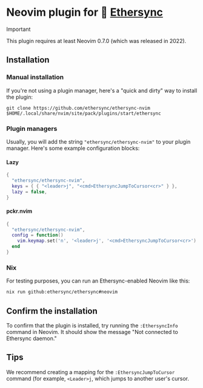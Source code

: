 <!--
SPDX-FileCopyrightText: 2024 blinry <mail@blinry.org>
SPDX-FileCopyrightText: 2024 zormit <nt4u@kpvn.de>

SPDX-License-Identifier: CC-BY-SA-4.0
-->

# Neovim plugin for 🍃 [Ethersync](https://github.com/ethersync/ethersync)

> [!IMPORTANT]
>
> This plugin requires at least Neovim 0.7.0 (which was released in 2022).

## Installation

### Manual installation

If you're not using a plugin manager, here's a "quick and dirty" way to install the plugin:

```
git clone https://github.com/ethersync/ethersync-nvim $HOME/.local/share/nvim/site/pack/plugins/start/ethersync
```

### Plugin managers

Usually, you will add the string `"ethersync/ethersync-nvim"` to your plugin manager. Here's some example configuration blocks:

#### Lazy

```lua
{
  "ethersync/ethersync-nvim",
  keys = { { "<leader>j", "<cmd>EthersyncJumpToCursor<cr>" } },
  lazy = false,
}
```

#### pckr.nvim

```lua
{
  "ethersync/ethersync-nvim",
  config = function()
    vim.keymap.set('n', '<leader>j', '<cmd>EthersyncJumpToCursor<cr>')
  end
}
```

### Nix

For testing purposes, you can run an Ethersync-enabled Neovim like this:

```bash
nix run github:ethersync/ethersync#neovim
```

## Confirm the installation

To confirm that the plugin is installed, try running the `:EthersyncInfo` command in Neovim. It should show the message "Not connected to Ethersync daemon."

## Tips

We recommend creating a mapping for the `:EthersyncJumpToCursor` command (for example, `<Leader>j`, which jumps to another user's cursor.
